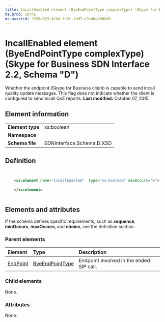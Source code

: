 ```yaml
---
title: IncallEnabled element (ByeEndPointType complexType) (Skype for Business SDN Interface 2.2, Schema "D")
ms.prod: SKYPE
ms.assetid: 2338a323-4fbd-fc9f-1dd7-c9ed0addd8d8
---
```



# IncallEnabled element (ByeEndPointType complexType) (Skype for Business SDN Interface 2.2, Schema "D")
Whether the endpoint (Skype for Business client) is capable to send incall quality update messages. This flag does not indicate whether the client is configured to send incall QoE reports. 
 **Last modified:** October 07, 2015
  
    
    


## Element information


|||
|:-----|:-----|
|**Element type**|xs:boolean |
|**Namespace**||
|**Schema file**|SDNInterface.Schema.D.XSD |
   

## Definition


```XML


    <xs:element name="IncallEnabled"  type="xs:boolean" minOccurs="0">
    
    </xs:element>
  
```


## Elements and attributes

If the schema defines specific requirements, such as **sequence**, **minOccurs**, **maxOccurs**, and **choice**, see the definition section. 
  
    
    

### Parent elements



|**Element**|**Type**|**Description**|
|:-----|:-----|:-----|
| [EndPoint](endpoint-element-byetype-complextype.md)| [ByeEndPointType](byeendpointtype-complextype.md)|Endpoint involved in the ended SIP call. |
   

### Child elements

None. 
  
    
    

### Attributes

None. 
  
    
    

